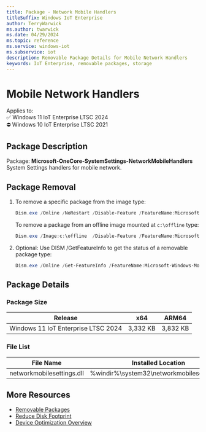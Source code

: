 ```yaml
---
title: Package - Network Mobile Handlers
titleSuffix: Windows IoT Enterprise
author: TerryWarwick
ms.author: twarwick
ms.date: 04/29/2024
ms.topic: reference
ms.service: windows-iot
ms.subservice: iot
description: Removable Package Details for Mobile Network Handlers
keywords: IoT Enterprise, removable packages, storage
---
```


# Mobile Network Handlers

Applies to:  
✅ Windows 11 IoT Enterprise LTSC 2024  
⛔ Windows 10 IoT Enterprise LTSC 2021

## Package Description

Package: **Microsoft-OneCore-SystemSettings-NetworkMobileHandlers** </br> System Settings handlers for mobile network.

## Package Removal

1. To remove a specific package from the image type:

   ```powershell
   Dism.exe /Online /NoRestart /Disable-Feature /FeatureName:Microsoft-Windows-MobilePC-Client-Basic /PackageName:@Package
   ````

   To remove a package from an offline image mounted at `c:\offline` type:

   ```powershell
   Dism.exe /Image:c:\offline  /Disable-Feature /FeatureName:Microsoft-Windows-MobilePC-Client-Basic /PackageName:@Package
   ```

1. Optional: Use DISM /GetFeatureInfo to get the status of a removable package type:

   ```powershell
   Dism.exe /Online /Get-FeatureInfo /FeatureName:Microsoft-Windows-MobilePC-Client-Basic /PackageName:@Package
   ````

## Package Details

### Package Size

| Release                             |   x64     |    ARM64    |
|-------------------------------------|:---------:|:-----------:|
| Windows 11 IoT Enterprise LTSC 2024 | 3,332 KB | 3,832 KB |

### File List

| File Name | Installed Location |
|-----------|--------------------|
| networkmobilesettings.dll | %windir%\system32\networkmobilesettings.dll |

## More Resources

- [Removable Packages](/windows/iot/iot-enterprise/Optimize-Your-Device/Removable-Packages)
- [Reduce Disk Footprint](/windows/iot/iot-enterprise/Optimize-Your-Device/Reduce-Disk-Footprint)
- [Device Optimization Overview](/windows/iot/iot-enterprise/Optimize-Your-Device/Overview)
